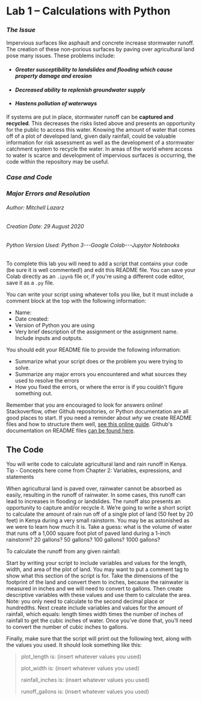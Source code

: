 # Lab 1 – Calculations with Python

### *The Issue*
Impervious surfaces like asphault and concrete increase stormwater runoff.  The creation of these non-porious surfaces by paving over agricultural land pose many issues. These problems include:
 - #### *Greater susceptibility to landslides and flooding which cause property damage and erosion*
 - #### *Decreased ability to replenish groundwater supply*
 - #### *Hastens pollution of waterways*
 
If systems are put in place, stormwater runoff can be **captured and recycled**.  This decreases the risks listed above and presents an opportunity for the public to access this water.  Knowing the amount of water that comes off of a plot of developed land, given daily rainfall, could be valuable information for risk assessment as well as the development of a stormwater catchment system to recycle the water.  In areas of the world where access to water is scarce and development of impervious surfaces is occurring, the code within the repository may be useful.

### *Case and Code*

### *Major Errors and Resolution*

###### Author:  Mitchell Lazarz
###### Creation Date: 29 August 2020
###### Python Version Used:  Python 3---Google Colab---Jupytor Notebooks
   
To complete this lab you will need to add a script that contains your code (be sure it is well commented!) and edit this README file. You can save your Colab directly as an `.ipynb` file or, if you're using a different code editor, save it as a `.py` file.

You can write your script using whatever tolls you like, but it must include a comment block at the top with the following information:
- Name:
- Date created:
- Version of Python you are using
- Very brief description of the assignment or the assignment name. Include inputs and outputs.

You should edit your README file to provide the following information:
- Summarize what your script does or the problem you were trying to solve.
- Summarize any major errors you encountered and what sources they used to resolve the errors
- How you fixed the errors, or where the error is if you couldn't figure something out.

Remember that you are encouraged to look for answers online! Stackoverflow, other Github repositories, or Python documentation are all good places to start. If you need a reminder about *why* we create README files and how to structure them well, [see this online guide](https://www.makeareadme.com/). Github's documentation on README files [can be found here](https://docs.github.com/en/github/creating-cloning-and-archiving-repositories/about-readmes).

## The Code
You will write code to calculate agricultural land and rain runoff in Kenya.
Tip - Concepts here come from Chapter 2: Variables, expressions, and statements

When agricultural land is paved over, rainwater cannot be absorbed as easily, resulting in the runoff of rainwater. In some cases, this runoff can lead to increases in flooding or landslides. The runoff also presents an opportunity to capture and/or recycle it. We’re going to write a short script to calculate the amount of rain run off of a single plot of land (50 feet by 20 feet) in Kenya during a very small rainstorm. You may be as astonished as we were to learn how much it is. Take a guess: what is the volume of water that runs off a 1,000 square foot plot of paved land during a 1-inch rainstorm? 20 gallons? 50 gallons? 100 gallons? 1000 gallons?

To calculate the runoff from any given rainfall:

Start by writing your script to include variables and values for the length, width, and area of the plot of land. You may want to put a comment tag to show what this section of the script is for. Take the dimensions of the footprint of the land and convert them to inches, because the rainwater is measured in inches and we will need to convert to gallons. Then create descriptive variables with these values and use them to calculate the area. Note: you only need to calculate to the second decimal place or hundredths. Next create include variables and values for the amount of rainfall, which equals: length times width times the number of inches of rainfall to get the cubic inches of water. Once you’ve done that, you’ll need to convert the number of cubic inches to gallons.

Finally, make sure that the script will print out the following text, along with the values you used. It should look something like this:

> plot_length is: (insert whatever values you used)
>
> plot_width is:  (insert whatever values you used)
>
> rainfall_inches is:  (insert whatever values you used)
>
> runoff_gallons is:  (insert whatever values you used)


